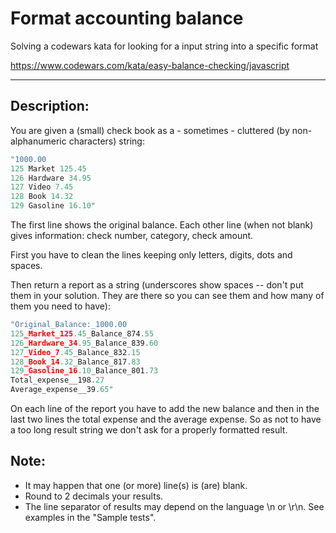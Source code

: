# Format accounting balance
Solving a codewars kata for looking for a input string into a specific format

https://www.codewars.com/kata/easy-balance-checking/javascript

-------

## Description:
You are given a (small) check book as a - sometimes - cluttered (by non-alphanumeric characters) string:

```javascript
"1000.00
125 Market 125.45
126 Hardware 34.95
127 Video 7.45
128 Book 14.32
129 Gasoline 16.10"
```
The first line shows the original balance. Each other line (when not blank) gives information: check number, category, check amount.

First you have to clean the lines keeping only letters, digits, dots and spaces.

Then return a report as a string (underscores show spaces -- don't put them in your solution. They are there so you can see them and how many of them you need to have):

```javascript
"Original_Balance:_1000.00
125_Market_125.45_Balance_874.55
126_Hardware_34.95_Balance_839.60
127_Video_7.45_Balance_832.15
128_Book_14.32_Balance_817.83
129_Gasoline_16.10_Balance_801.73
Total_expense__198.27
Average_expense__39.65"
```
On each line of the report you have to add the new balance and then in the last two lines the total expense and the average expense. So as not to have a too long result string we don't ask for a properly formatted result.

## Note:
- It may happen that one (or more) line(s) is (are) blank.
- Round to 2 decimals your results.
- The line separator of results may depend on the language \n or \r\n. See examples in the "Sample tests".
